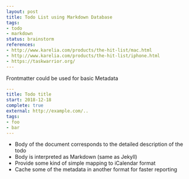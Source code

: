 ```yaml
---
layout: post
title: Todo List using Markdown Database
tags:
- todo
- markdown
status: brainstorm
references:
- http://www.karelia.com/products/the-hit-list/mac.html
- http://www.karelia.com/products/the-hit-list/iphone.html
- https://taskwarrior.org/
---
```


Frontmatter could be used for basic Metadata

```yaml
---
title: Todo title
start: 2018-12-18
complete: true
external: http://example.com/..
tags:
- foo
- bar
---
```

* Body of the document corresponds to the detailed description of the todo
* Body is interpreted as Markdown (same as Jekyll)
* Provide some kind of simple mapping to iCalendar format
* Cache some of the metadata in another format for faster reporting
